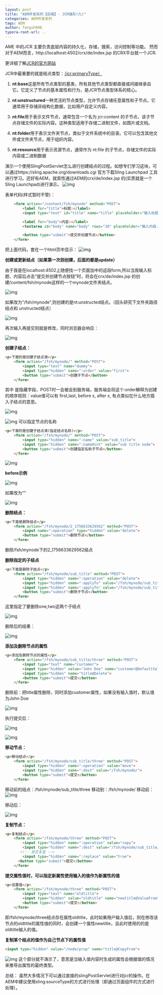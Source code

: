 ```yaml
---
layout: post
title: "AEM开发系列【后端】- JCR储存(九)"
categories: AEM开发系列
tags: AEM
author: fengsh998
typora-root-url: ..
---
```


AME 中的JCR 主要负责底层内容的持久化，存储，搜索，访问控制等功能。
然而对于AEM而言，http://localhost:4502/crx/de/index.jsp 的CRX平台就一个JCR.

更详细了解[JCR的官方网站](https://developer.adobe.com/experience-manager/reference-materials/spec/jcr/2.0/index.html)

JCR中最重要的就是结点类型：[（jcr:primaryType）](https://developer.adobe.com/experience-manager/reference-materials/spec/jcr/2.0/3_Repository_Model.html#3.7.4.1%20Required%20Primary%20Node%20Types)

1. **nt:base**这是所有节点类型的基类，所有其他节点类型都直接或间接继承自它。它定义了节点的基本属性和行为，是JCR节点类型体系的核心。

2. **nt:unstructured**一种灵活的节点类型，允许节点存储任意属性和子节点。它通常用于存储非结构化数据，比如用户自定义内容。

3. **nt:file**用于表示文件节点，通常包含一个名为 jcr:content 的子节点，该子节点存储文件的实际内容。这种类型适用于存储二进制文件，如图片或文档。

4. **nt:folder**用于表示文件夹节点，类似于文件系统中的目录。它可以包含其他文件或文件夹节点，用于组织内容。

5. **nt:resource**用于表示资源节点，通常作为 nt:file 的子节点，存储文件的实际内容或二进制数据

演示一个使用SlingPostServlet怎么进行创建结点的过程。如想专们学习这块，可以通过https://sling.apache.org/downloads.cgi 官方下载Sling Launchpad 工具进行学习。还好有AEM，就索性通过AEM的crx/de/index.jsp 的(实质就是一个Sling Launchpad)进行演示。
![img](/assets/articles/aem/jcr/jcr-1.png)

表单代码(样式暂时不管)：
```html
    <form action="/content/fsh/mynode" method="POST">
        <label for="title">标题:</label>
        <input type="text" id="title" name="title" placeholder="输入标题...">

        <label for="body">内容:</label>
        <textarea id="body" name="body" rows="10" placeholder="输入内容..."></textarea>

        <button type="submit">提交并创建节点</button>
    </form>
```
把上面代码，套在一个html页中显示：
![img](/assets/articles/aem/jcr/jcr-2.jpg)

**创建或更新结点（如果第一次则创建，后面的都是update）**

由于我是在localhost:4502上随便找一个页面加中的这段form,所以当我输入标题、内容后点击“提交并创建节点按钮”时，将会在crx/de/index.jsp 的创建/content/fsh/mynode这样的一个mynode文件夹结点。

![img](/assets/articles/aem/jcr/jcr-3.jpg)

如果改为"/fsh/mynode",则创建的是nt:unstructed结点。（回头研究下文件夹路径结点和 unstructed结点）

![img](/assets/articles/aem/jcr/jcr-4.jpg)

再次输入再提交则就是修改，同时浏览器会响应：

![img](/assets/articles/aem/jcr/jcr-5.jpg)

**创建子结点：**
```html
<p>下面的是创建子结点演</p>
    <form action="/fsh/mynode/" method="POST">
        <input type="text" name="dummy">
        <input type="hidden" name=":order" value="first">
        <button type="submit">创建子节点</button>
    </form>
```

其中<input type="hidden" name=":order" value="first"> 是隐藏字段，POST时一会被会到服务端，服务端会将这个:order解释为创建的顺序规则：value值可以有 first,last, before x, after x, 有点类似在什么地方插入子结点的意思。

![img](/assets/articles/aem/jcr/jcr-6.jpg)

![img](/assets/articles/aem/jcr/jcr-7.jpg)
可以指定节点的名称
```html
<p>下面的是创建子结点演(指定结点名称)</p>
    <form action="/fsh/mynode/" method="POST">
        <input type="hidden" name=":name" value="sub_title">
        <input type="hidden" name=":nameHint" value="sub title node">
        <button type="submit">创建指定名称子节点</button>
    </form>
```

![img](/assets/articles/aem/jcr/jcr-8.jpg)

**before示例**

![img](/assets/articles/aem/jcr/jcr-9.jpg)

如果改为"<input type="hidden" name=":order" value="before 2_1756633629562">"

![img](/assets/articles/aem/jcr/jcr-10.jpg)

**删除结点：**

```html
<p>下面是删除结点</p>
    <form action="/fsh/mynode/2_1756633629562" method="POST">
        <input name=":operation" type="hidden" value="delete">
        <button type="submit">删除节点</button>
    </form>
```
删除/fsh/mynode下的2_1756633629562结点

**删除指定的子结点**
```html
<p>下面是删除子结点</p>
    <form action="/fsh/mynode/sub_title" method="POST">
    	<input type="hidden" name=":operation" value="delete">
    	<input type="hidden" name=":applyTo" value="/fsh/mynode/sub_title/one">
    	<input type="hidden" name=":applyTo" value="/fsh/mynode/sub_title/two">
        <button type="submit">删除子节点</button>
    </form>
```
这里指定了要删除one,two这两个子结点

![img](/assets/articles/aem/jcr/jcr-11.jpg)

删除后的结果：

![img](/assets/articles/aem/jcr/jcr-12.jpg)

**添加及删除节点的属性**
```html
<p>添加及删除节点的属性</p>
    <form action="/fsh/mynode/sub_title/three" method="POST">
    	<input type="text" name="customer">
		<input type="hidden" value="John Doe" name="customer@DefaultValue">
        <input type="hidden" name="title@Delete">
        <button type="submit">提交</button>
    </form>
```
删除前：把title属性删除，同时添加customer属性，如果没有输入值时，默认值为John Doe

![img](/assets/articles/aem/jcr/jcr-13.jpg)

执行提交后：

![img](/assets/articles/aem/jcr/jcr-14.png)

![img](/assets/articles/aem/jcr/jcr-15.jpg)

**移动节点：**

```html
<p>移动结点</p>
    <form action="/fsh/mynode/sub_title/three" method="POST">
		<input type="hidden" name=":operation" value="move">
		<input type="hidden" name=":dest" value="/fsh/mynode/">
        <button type="submit">提交</button>
    </form>
```

移动前的结点：/fsh/mynode/sub_title/three 
移动到：/fsh/mynode/
移动前：
![img](/assets/articles/aem/jcr/jcr-16.jpg)

移动后：

![img](/assets/articles/aem/jcr/jcr-17.jpg)

**复制节点：**
```html
<p>复制结点</p>
	<form action="/fsh/mynode/three" method="POST">
		<input type="hidden" name=":operation" value="copy">
		<input type="hidden" name=":dest" value="/fsh/mynode/sub_title/">
       <!-- 是否复盖 -->
		<input type="hidden" name=":replace" value="true">
      <button type="submit">提交</button>
	</form>
```

**提交属性值时，可以指定新属性使用输入的值作为新属性的值**
```html
<p>设置值</p>
    <form action="/fsh/mynode/three" method="POST">
    	<input type="text" name="oldtitle">
		<input type="hidden" value="oldtitle" name="newtitle@ValueFrom">
        <button type="submit">提交</button>
    </form>
```
即/fsh/mynode/three结点存在属性oldtitle，此时如果用户输入值后，则在修改该节点的oldtitle的属性值的同时，会创建一个属性newtitle，且此时使用的的是oldtitle输入的值。

**复制某个结点的值作为自己节点下的属性值**
```html
<input type="hidden" value="/node/prop" name="title@CopyFrom">
```

![img](/assets/articles/aem/jcr/jcr-18.png)
这个部分就不演示了，意思是当输入值内容时生成的属性会根据值的情况来推导出属性的最终类型。

总结：
虽然大多情况下可以通过直接的slingPostServlet进行对jcr的操作。在AEM中建议使用sling:sourceType的方式进行处理（即通过页面组件的方式进行处理）。
